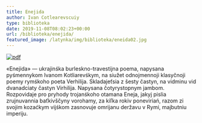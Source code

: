 ```yaml
---
title: Enejida
author: Ivan Cotlearevscuiy
type: biblioteka
date: 2019-11-08T08:02:23+00:00
url: /biblioteka/enejida/
featured_image: /latynka/img/biblioteka/eneida02.jpg
---
```

<a href="https://drive.google.com/file/d/1f_eQhs_E9Ql5ZyOgwo-DkJQ8NLEPAhAF/view" target="_blank"><img src="/latynka/img/biblioteka/pdf-icon.png" alt="pdf" /></a>

«Enejida» — ukrajinśka burleskno-travestijna poema, napysana pyśmennykom Ivanom Kotliarevśkym, na siužet odnojmennoji klasyčnoji poemy rymśkoho poeta Verhilija. Skladajeťsia z šesty častyn, na vidminu vid dvanadciaty častyn Virhilija. Napysana čotyrystopnym jambom. Rozpovidaje pro pryhody trojanśkoho otamana Eneja, jakyj pislia zrujnuvannia baťkivščyny vorohamy, za kiľka rokiv poneviriań, razom zi svojim kozaćkym vijśkom zasnovuje omrijanu deržavu v Rymi, majbutniu imperiju.